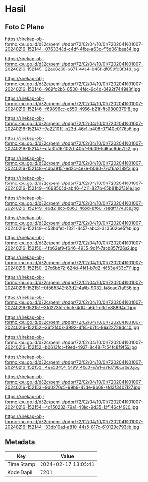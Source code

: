 # Hasil

## Foto C Plano

https://sirekap-obj-formc.kpu.go.id/d82c/pemilu/pdpr/72/02/04/10/01/7202041001007-20240216-152144--0763348d-c4df-4fbe-a63c-f15d061bea64.jpg

https://sirekap-obj-formc.kpu.go.id/d82c/pemilu/pdpr/72/02/04/10/01/7202041001007-20240216-152145--22ae6e60-b671-44e4-b45f-df050fc3f34d.jpg

https://sirekap-obj-formc.kpu.go.id/d82c/pemilu/pdpr/72/02/04/10/01/7202041001007-20240216-152146--969fc2b6-0530-4fdc-9c4d-0492f744983f.jpg

https://sirekap-obj-formc.kpu.go.id/d82c/pemilu/pdpr/72/02/04/10/01/7202041001007-20240216-152146--f69896cc-c550-4966-b21f-ffb9800379f8.jpg

https://sirekap-obj-formc.kpu.go.id/d82c/pemilu/pdpr/72/02/04/10/01/7202041001007-20240216-152147--7a221019-b23d-46e1-b408-07140e0176b6.jpg

https://sirekap-obj-formc.kpu.go.id/d82c/pemilu/pdpr/72/02/04/10/01/7202041001007-20240216-152147--cfa3fc16-102d-4057-9b09-5d6bc6de7fe2.jpg

https://sirekap-obj-formc.kpu.go.id/d82c/pemilu/pdpr/72/02/04/10/01/7202041001007-20240216-152148--cdba815f-ed2c-4e8e-b060-79cf6a2189f3.jpg

https://sirekap-obj-formc.kpu.go.id/d82c/pemilu/pdpr/72/02/04/10/01/7202041001007-20240216-152149--4698505d-ab46-4211-827b-85b81b2f3b1e.jpg

https://sirekap-obj-formc.kpu.go.id/d82c/pemilu/pdpr/72/02/04/10/01/7202041001007-20240216-152149--e9d21ecb-c863-465d-8f60-7aedff77436e.jpg

https://sirekap-obj-formc.kpu.go.id/d82c/pemilu/pdpr/72/02/04/10/01/7202041001007-20240216-152149--c53bdfeb-1321-4c57-abc3-343562be5feb.jpg

https://sirekap-obj-formc.kpu.go.id/d82c/pemilu/pdpr/72/02/04/10/01/7202041001007-20240216-152150--4fb62ef9-f646-4935-9d1f-7abb857f26a2.jpg

https://sirekap-obj-formc.kpu.go.id/d82c/pemilu/pdpr/72/02/04/10/01/7202041001007-20240216-152150--27c6bb72-624d-4fd1-b7d2-4653e433c711.jpg

https://sirekap-obj-formc.kpu.go.id/d82c/pemilu/pdpr/72/02/04/10/01/7202041001007-20240216-152151--0f565342-83d2-4a5b-9032-fa8cae7fa986.jpg

https://sirekap-obj-formc.kpu.go.id/d82c/pemilu/pdpr/72/02/04/10/01/7202041001007-20240216-152151--3fd2735f-c5c5-4df4-a6bf-e3cfe88894dd.jpg

https://sirekap-obj-formc.kpu.go.id/d82c/pemilu/pdpr/72/02/04/10/01/7202041001007-20240216-152152--36f2f408-3992-4f85-b7fc-96a22729dcc0.jpg

https://sirekap-obj-formc.kpu.go.id/d82c/pemilu/pdpr/72/02/04/10/01/7202041001007-20240216-152152--b0613fcb-f9ed-4927-8c48-7c54fc8f9f56.jpg

https://sirekap-obj-formc.kpu.go.id/d82c/pemilu/pdpr/72/02/04/10/01/7202041001007-20240216-152153--4ea33454-9199-40c0-a7a1-aa1d79bca6e3.jpg

https://sirekap-obj-formc.kpu.go.id/d82c/pemilu/pdpr/72/02/04/10/01/7202041001007-20240216-152153--9d0270d5-99b9-42de-9b68-efd3f3407127.jpg

https://sirekap-obj-formc.kpu.go.id/d82c/pemilu/pdpr/72/02/04/10/01/7202041001007-20240216-152154--4d150232-79a1-43bc-9d35-12f146cf4920.jpg

https://sirekap-obj-formc.kpu.go.id/d82c/pemilu/pdpr/72/02/04/10/01/7202041001007-20240216-152144--33db10ad-a810-44a5-817c-610129c793db.jpg


## Metadata

| Key        | Value               |
| ---------- | ------------------- |
| Time Stamp | 2024-02-17 13:05:41 |
| Kode Dapil | 7201                |



